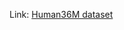 Link: [Human36M dataset][googlelink]

[googlelink]: https://drive.google.com/drive/folders/1_J4e9JGjO7Rcoirb0u3WxKsYoPFYSMCC?usp=sharing
